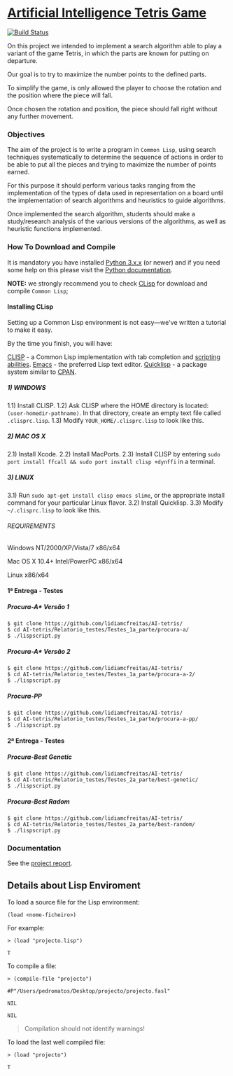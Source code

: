 # [Artificial Intelligence Tetris Game](https://fenix.tecnico.ulisboa.pt/disciplinas/IArt4517/2015-2016/1-semestre/projecto)

[![Build Status](https://travis-ci.org/lidiamcfreitas/AI-tetris.png?branch=master)](https://travis-ci.org/lidiamcfreitas/AI-tetris)

On this project we intended to implement a search algorithm able to play a variant of the game Tetris, in which the parts are known for putting on departure.

Our goal is to try to maximize the number points to the defined parts.

To simplify the game, is only allowed the player to choose the rotation and the position where the piece will fall.

Once chosen the rotation and position, the piece should fall right without any further movement.

### Objectives

The aim of the project is to write a program in ```Common Lisp```, using search techniques systematically to determine the sequence of actions in order to be able to put all the pieces and trying to maximize the number of points earned.

For this purpose it should perform various tasks ranging from the implementation of the types of data used in representation on a board until the implementation of search algorithms and heuristics to guide algorithms.

Once implemented the search algorithm, students should make a study/research analysis of the various versions of the algorithms, as well as heuristic functions implemented.

### How To Download and Compile

It is mandatory you have installed [Python 3.x.x](https://www.python.org/download/releases/3.0/) (or newer) and if you need some help on this please visit the [Python documentation](https://docs.python.org/3/).

**NOTE:** we strongly recommend you to check [CLisp](http://www.clisp.org/) for download and compile ```Common Lisp```;

#### Installing CLisp

Setting up a Common Lisp environment is not easy—we've written a tutorial to make it easy.

By the time you finish, you will have:

[CLISP](http://www.gnu.org/software/clisp/) - a Common Lisp implementation with tab completion and [scripting abilities](https://speely.wordpress.com/2010/11/27/writing-scripts-with-common-lisp/).
[Emacs](http://www.gnu.org/software/emacs/) - the preferred Lisp text editor.
[Quicklisp](https://www.quicklisp.org/beta/) - a package system similar to [CPAN](http://www.cpan.org/).

##### 1) WINDOWS

1.1) Install CLISP.
1.2) Ask CLISP where the HOME directory is located: ```(user-homedir-pathname)```. In that directory, create an empty text file called ```.clisprc.lisp```.
1.3) Modify ```YOUR_HOME/.clisprc.lisp``` to look like this.

##### 2) MAC OS X

2.1) Install Xcode.
2.2) Install MacPorts.
2.3) Install CLISP by entering ```sudo port install ffcall && sudo port install clisp +dynffi``` in a terminal.

##### 3) LINUX

3.1) Run ```sudo apt-get install clisp emacs slime```, or the appropriate install command for your particular Linux flavor.
3.2) Install Quicklisp.
3.3) Modify ```~/.clisprc.lisp``` to look like this.

###### REQUIREMENTS

Windows NT/2000/XP/Vista/7 x86/x64

Mac OS X 10.4+ Intel/PowerPC x86/x64

Linux x86/x64

#### 1ª Entrega - Testes

##### Procura-A* Versão 1

```
$ git clone https://github.com/lidiamcfreitas/AI-tetris/
$ cd AI-tetris/Relatorio_testes/Testes_1a_parte/procura-a/
$ ./lispscript.py
```

##### Procura-A* Versão 2

```
$ git clone https://github.com/lidiamcfreitas/AI-tetris/
$ cd AI-tetris/Relatorio_testes/Testes_1a_parte/procura-a-2/
$ ./lispscript.py
```

##### Procura-PP

```
$ git clone https://github.com/lidiamcfreitas/AI-tetris/
$ cd AI-tetris/Relatorio_testes/Testes_1a_parte/procura-a-pp/
$ ./lispscript.py
```

#### 2ª Entrega - Testes

##### Procura-Best Genetic

```
$ git clone https://github.com/lidiamcfreitas/AI-tetris/
$ cd AI-tetris/Relatorio_testes/Testes_2a_parte/best-genetic/
$ ./lispscript.py
```

##### Procura-Best Radom

```
$ git clone https://github.com/lidiamcfreitas/AI-tetris/
$ cd AI-tetris/Relatorio_testes/Testes_2a_parte/best-random/
$ ./lispscript.py
```

### Documentation

See the [project report]().


## Details about Lisp Enviroment


To load a source file for the Lisp environment:

```
(load <nome-ficheiro>)
```

For example:

```
> (load "projecto.lisp")

T
```

To compile a file:

```
> (compile-file "projecto")

#P"/Users/pedromatos/Desktop/projecto/projecto.fasl"

NIL

NIL
```

> Compilation should not identify warnings!

To load the last well compiled file:
```
> (load "projecto")

T
```
